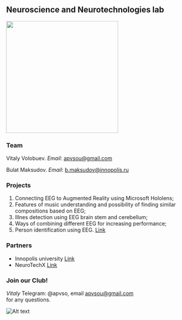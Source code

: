 ## Neuroscience and Neurotechnologies lab
<p align="left">
  <img src="https://png2.kisspng.com/sh/bfe1d19f438d9c737310de28118177a8/L0KzQYm3VcI3N511e5H0aYP2gLBuTflvdpD1h95ycz34frr9hgJ0caVARd94c3Pyh37wjwN1caV6jNc2b3awgLnCkBlke15mRadrMEm3dbbpgBE3apM1RqQ8Mki2R4m9UcUzP2Q4TqgDM0i1SYK1kP5o/kisspng-innopolis-university-moscow-institute-of-physics-a-5b094eebca6bb0.2328378615273366838291.png" width="300">
</p>

### Team
Vitaly Volobuev. *Email*: apvsou@gmail.com

Bulat Maksudov. *Email*: b.maksudov@innopolis.ru

### Projects
1. Connecting EEG to Augmented Reality using Microsoft Hololens; 
2. Features of music understanding and possibility of finding similar compositions based on EEG;
3. Illnes detection using EEG brain stem and cerebellum;
4. Ways of combining different EEG for increasing performance;
5. Person identification using EEG. [Link](https://github.com/VitalyVV/EEG_authorization)

### Partners
* Innopolis university [Link](https://university.innopolis.ru/en/)
* NeuroTechX [Link](https://neurotechx.github.io/studentclubs/)

### Join our Club!
_Vitaly_ Telegram: @apvso, email apvsou@gmail.com <br />
for any questions.

![Alt text](https://user-images.githubusercontent.com/29627794/47715815-f1ae6500-dc51-11e8-923f-558969e3cce6.png)
